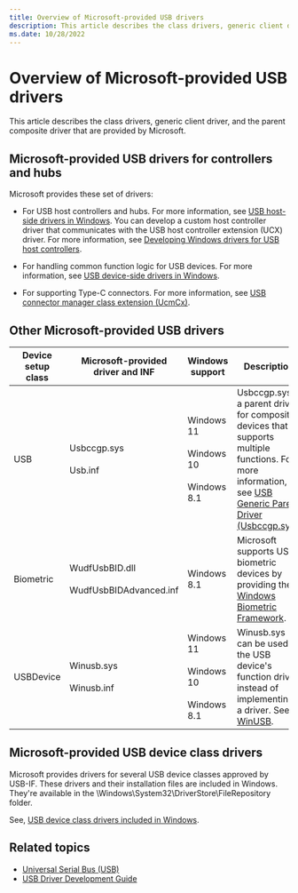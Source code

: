 ```yaml
---
title: Overview of Microsoft-provided USB drivers
description: This article describes the class drivers, generic client driver, and the parent composite driver that are provided by Microsoft.
ms.date: 10/28/2022
---
```


# Overview of Microsoft-provided USB drivers

This article describes the class drivers, generic client driver, and the parent composite driver that are provided by Microsoft.

## Microsoft-provided USB drivers for controllers and hubs

Microsoft provides these set of drivers:

- For USB host controllers and hubs. For more information, see [USB host-side drivers in Windows](usb-3-0-driver-stack-architecture.md). You can develop a custom host controller driver that communicates with the USB host controller extension (UCX) driver. For more information, see [Developing Windows drivers for USB host controllers](developing-windows-drivers-for-usb-host-controllers.md).

- For handling common function logic for USB devices. For more information, see [USB device-side drivers in Windows](usb-device-side-drivers-in-windows.md).

- For supporting Type-C connectors. For more information, see [USB connector manager class extension (UcmCx)](/previous-versions/windows/hardware/drivers/mt188011(v=vs.85)).

## Other Microsoft-provided USB drivers

| Device setup class | Microsoft-provided driver and INF | Windows support | Description |
|---|---|---|---|
| USB | Usbccgp.sys</br></br>Usb.inf | Windows 11</br></br>Windows 10</br></br>Windows 8.1 | Usbccgp.sys is a parent driver for composite devices that supports multiple functions. For more information, see [USB Generic Parent Driver (Usbccgp.sys)](usb-common-class-generic-parent-driver.md). |
| Biometric | WudfUsbBID.dll</br></br>WudfUsbBIDAdvanced.inf | Windows 8.1 | Microsoft supports USB biometric devices by providing the [Windows Biometric Framework](/windows/win32/secbiomet/biometric-service-api-portal). |
| USBDevice | Winusb.sys</br></br>Winusb.inf | Windows 11</br></br>Windows 10</br></br>Windows 8.1 | Winusb.sys can be used as the USB device's function driver instead of implementing a driver. See [WinUSB](how-to-write-a-windows-desktop-app-that-communicates-with-a-usb-device.md). |

## Microsoft-provided USB device class drivers

Microsoft provides drivers for several USB device classes approved by USB-IF. These drivers and their installation files are included in Windows. They're available in the \\Windows\\System32\\DriverStore\\FileRepository folder.

See, [USB device class drivers included in Windows](supported-usb-classes.md).

## Related topics

- [Universal Serial Bus (USB)](../index.yml)
- [USB Driver Development Guide](usb-driver-development-guide.md)
